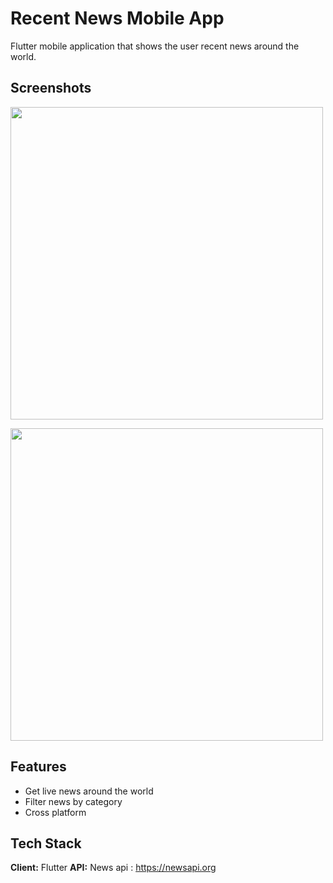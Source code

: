 
# Recent News Mobile App

Flutter mobile application that shows the user recent news around the world.



## Screenshots


<img src="https://user-images.githubusercontent.com/57450093/158083991-ac6af7fe-040f-46b2-8078-2d245092a22f.png" widht='500' height="500"></img>

<img src ="https://user-images.githubusercontent.com/57450093/158084071-ec85606f-1c65-4a67-8732-d20d7becf61f.png" widht='500' height="500"></img>

## Features

- Get live news around the world
- Filter news by category
- Cross platform


## Tech Stack

**Client:** Flutter
**API:** News api : https://newsapi.org


